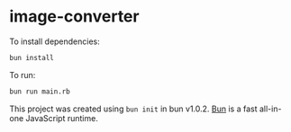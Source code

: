 # image-converter

To install dependencies:

```bash
bun install
```

To run:

```bash
bun run main.rb
```

This project was created using `bun init` in bun v1.0.2. [Bun](https://bun.sh) is a fast all-in-one JavaScript runtime.
